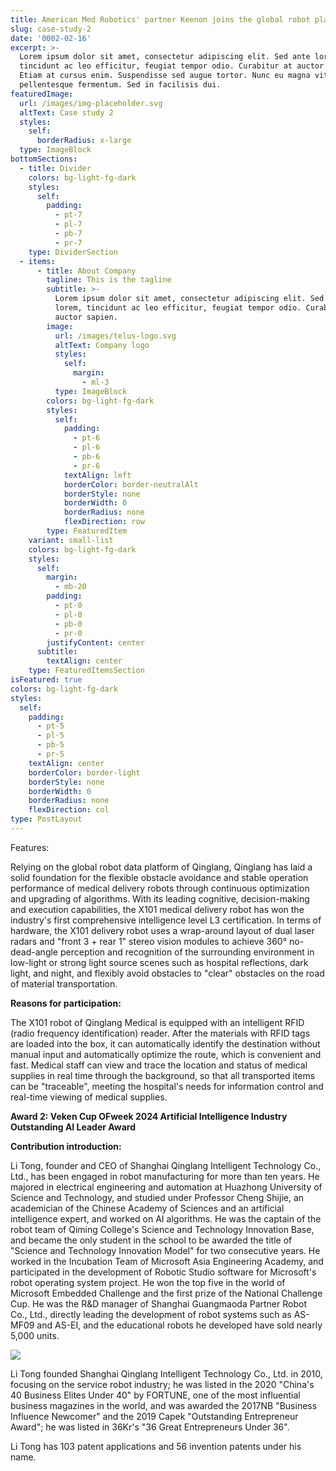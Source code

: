 ```yaml
---
title: American Med Robotics' partner Keenon joins the global robot platform 2024
slug: case-study-2
date: '0002-02-16'
excerpt: >-
  Lorem ipsum dolor sit amet, consectetur adipiscing elit. Sed ante lorem,
  tincidunt ac leo efficitur, feugiat tempor odio. Curabitur at auctor sapien.
  Etiam at cursus enim. Suspendisse sed augue tortor. Nunc eu magna vitae lorem
  pellentesque fermentum. Sed in facilisis dui.
featuredImage:
  url: /images/img-placeholder.svg
  altText: Case study 2
  styles:
    self:
      borderRadius: x-large
  type: ImageBlock
bottomSections:
  - title: Divider
    colors: bg-light-fg-dark
    styles:
      self:
        padding:
          - pt-7
          - pl-7
          - pb-7
          - pr-7
    type: DividerSection
  - items:
      - title: About Company
        tagline: This is the tagline
        subtitle: >-
          Lorem ipsum dolor sit amet, consectetur adipiscing elit. Sed ante
          lorem, tincidunt ac leo efficitur, feugiat tempor odio. Curabitur at
          auctor sapien.
        image:
          url: /images/telus-logo.svg
          altText: Company logo
          styles:
            self:
              margin:
                - ml-3
          type: ImageBlock
        colors: bg-light-fg-dark
        styles:
          self:
            padding:
              - pt-6
              - pl-6
              - pb-6
              - pr-6
            textAlign: left
            borderColor: border-neutralAlt
            borderStyle: none
            borderWidth: 0
            borderRadius: none
            flexDirection: row
        type: FeaturedItem
    variant: small-list
    colors: bg-light-fg-dark
    styles:
      self:
        margin:
          - mb-20
        padding:
          - pt-0
          - pl-0
          - pb-0
          - pr-0
        justifyContent: center
      subtitle:
        textAlign: center
    type: FeaturedItemsSection
isFeatured: true
colors: bg-light-fg-dark
styles:
  self:
    padding:
      - pt-5
      - pl-5
      - pb-5
      - pr-5
    textAlign: center
    borderColor: border-light
    borderStyle: none
    borderWidth: 0
    borderRadius: none
    flexDirection: col
type: PostLayout
---
```

Features:

Relying on the global robot data platform of Qinglang, Qinglang has laid a solid foundation for the flexible obstacle avoidance and stable operation performance of medical delivery robots through continuous optimization and upgrading of algorithms. With its leading cognitive, decision-making and execution capabilities, the X101 medical delivery robot has won the industry's first comprehensive intelligence level L3 certification. In terms of hardware, the X101 delivery robot uses a wrap-around layout of dual laser radars and "front 3 + rear 1" stereo vision modules to achieve 360° no-dead-angle perception and recognition of the surrounding environment in low-light or strong light source scenes such as hospital reflections, dark light, and night, and flexibly avoid obstacles to "clear" obstacles on the road of material transportation.

**Reasons for participation:**

The X101 robot of Qinglang Medical is equipped with an intelligent RFID (radio frequency identification) reader. After the materials with RFID tags are loaded into the box, it can automatically identify the destination without manual input and automatically optimize the route, which is convenient and fast. Medical staff can view and trace the location and status of medical supplies in real time through the background, so that all transported items can be "traceable", meeting the hospital's needs for information control and real-time viewing of medical supplies.

**Award 2: Veken Cup OFweek 2024 Artificial Intelligence Industry Outstanding AI Leader Award**

**Contribution introduction:**

Li Tong, founder and CEO of Shanghai Qinglang Intelligent Technology Co., Ltd., has been engaged in robot manufacturing for more than ten years. He majored in electrical engineering and automation at Huazhong University of Science and Technology, and studied under Professor Cheng Shijie, an academician of the Chinese Academy of Sciences and an artificial intelligence expert, and worked on AI algorithms. He was the captain of the robot team of Qiming College's Science and Technology Innovation Base, and became the only student in the school to be awarded the title of "Science and Technology Innovation Model" for two consecutive years. He worked in the Incubation Team of Microsoft Asia Engineering Academy, and participated in the development of Robotic Studio software for Microsoft's robot operating system project. He won the top five in the world of Microsoft Embedded Challenge and the first prize of the National Challenge Cup. He was the R\&D manager of Shanghai Guangmaoda Partner Robot Co., Ltd., directly leading the development of robot systems such as AS-MF09 and AS-EI, and the educational robots he developed have sold nearly 5,000 units.

![](/images/fair.png)

Li Tong founded Shanghai Qinglang Intelligent Technology Co., Ltd. in 2010, focusing on the service robot industry; he was listed in the 2020 "China's 40 Business Elites Under 40" by FORTUNE, one of the most influential business magazines in the world, and was awarded the 2017NB "Business Influence Newcomer" and the 2019 Capek "Outstanding Entrepreneur Award"; he was listed in 36Kr's "36 Great Entrepreneurs Under 36".

Li Tong has 103 patent applications and 56 invention patents under his name.
